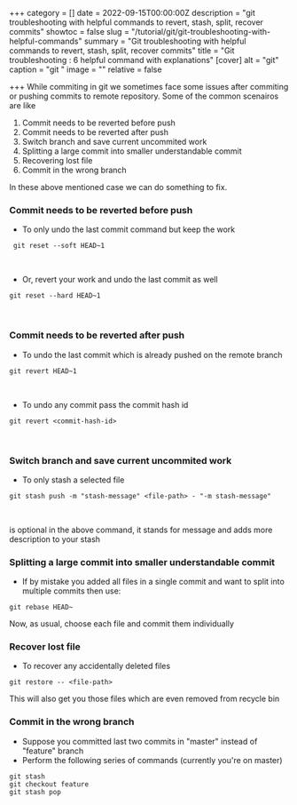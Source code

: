 +++
category = []
date = 2022-09-15T00:00:00Z
description = "git troubleshooting with helpful commands to revert, stash, split, recover commits"
showtoc = false
slug = "/tutorial/git/git-troubleshooting-with-helpful-commands"
summary = "Git troubleshooting with helpful commands to revert, stash, split, recover commits"
title = "Git troubleshooting : 6 helpful command with explanations"
[cover]
alt = "git"
caption = "git "
image = ""
relative = false

+++
While commiting in git we sometimes face some issues after commiting or pushing commits to remote repository. Some of the common scenairos are like

1. Commit needs to be reverted before push
2. Commit needs to be reverted after push
3. Switch branch and save current uncommited work
4. Splitting a large commit into smaller understandable commit
5. Recovering lost file
6. Commit in the wrong branch

In these above mentioned case we can do something to fix.
 

### Commit needs to be reverted before push

* To only undo the last commit command but keep the work

```git
 git reset --soft HEAD~1
```

 

* Or, revert your work and undo the last commit as well

```git
git reset --hard HEAD~1
```

 

### Commit needs to be reverted after push

* To undo the last commit which is already pushed on the remote branch

```git
git revert HEAD~1
```

 

* To undo any commit pass the commit hash id

```git
git revert <commit-hash-id>
```

 

### Switch branch and save current uncommited work

* To only stash a selected file

```git
git stash push -m "stash-message" <file-path> - "-m stash-message"
```
&nbsp;

is optional in the above command, it stands for message and adds more description to your stash
 

### Splitting a large commit into smaller understandable commit

* If by mistake you added all files in a single commit and want to split into multiple commits then use:

 ```git
git rebase HEAD~
```
Now, as usual, choose each file and commit them individually
&nbsp;


### Recover lost file

* To recover any accidentally deleted files

 ```git
git restore -- <file-path>
```
This will also get you those files which are even removed from recycle bin
&nbsp;


### Commit in the wrong branch

* Suppose you committed last two commits in "master" instead of "feature" branch
* Perform the following series of commands (currently you're on master)

```git reset HEAD~2
git stash
git checkout feature
git stash pop
```